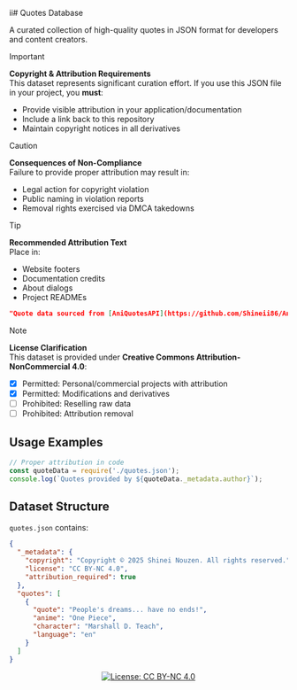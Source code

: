 ii# Quotes Database

A curated collection of high-quality quotes in JSON format for developers and content creators.

> [!IMPORTANT]  
> **Copyright & Attribution Requirements**  
> This dataset represents significant curation effort. If you use this JSON file in your project, you **must**:
> - Provide visible attribution in your application/documentation
> - Include a link back to this repository
> - Maintain copyright notices in all derivatives

> [!CAUTION]
> **Consequences of Non-Compliance**  
> Failure to provide proper attribution may result in:
> - Legal action for copyright violation
> - Public naming in violation reports
> - Removal rights exercised via DMCA takedowns

> [!TIP]
> **Recommended Attribution Text**   
> Place in:  
> - Website footers  
> - Documentation credits  
> - About dialogs  
> - Project READMEs
```json
"Quote data sourced from [AniQuotesAPI](https://github.com/Shineii86/AniQuotesAPI) by [Shinei Nouze](https://github.com/Shineii86)  - [GitHub URL](https://github.com/Shineii86/AniQuotesAPI)"
```

> [!NOTE]
> **License Clarification**  
> This dataset is provided under **Creative Commons Attribution-NonCommercial 4.0**:
> - [x] Permitted: Personal/commercial projects with attribution
> - [x] Permitted: Modifications and derivatives
> - [ ] Prohibited: Reselling raw data
> - [ ] Prohibited: Attribution removal

## Usage Examples
```javascript
// Proper attribution in code
const quoteData = require('./quotes.json');
console.log(`Quotes provided by ${quoteData._metadata.author}`);
```

## Dataset Structure
`quotes.json` contains:
```json
{
  "_metadata": {
    "copyright": "Copyright © 2025 Shinei Nouzen. All rights reserved.",
    "license": "CC BY-NC 4.0",
    "attribution_required": true
  },
  "quotes": [
    {
      "quote": "People's dreams... have no ends!",
      "anime": "One Piece",
      "character": "Marshall D. Teach",
      "language": "en"
    }
  ]
}
```

<div align="center">
  
[![License: CC BY-NC 4.0](https://licensebuttons.net/l/by-nc/4.0/88x31.png)](https://creativecommons.org/licenses/by-nc/4.0)

</div>
